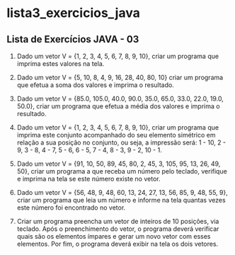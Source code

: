 # lista3_exercicios_java
## Lista de Exercícios JAVA - 03

01) Dado um vetor V = {1, 2, 3, 4, 5, 6, 7, 8, 9, 10}, criar um programa que imprima estes valores na tela.

02) Dado um vetor V = {5, 10, 8, 4, 9, 16, 28, 40, 80, 10} criar um programa que efetua a soma dos valores e 
imprima o resultado.

03) Dado um vetor V = {85.0, 105.0, 40.0, 90.0, 35.0, 65.0, 33.0, 22.0, 19.0, 50.0}, criar um programa que efetua 
a média dos valores e imprima o resultado.

04) Dado um vetor V = {1, 2, 3, 4, 5, 6, 7, 8, 9, 10}, criar um programa que imprima este conjunto acompanhado 
do seu elemento simétrico em relação a sua posição no conjunto, ou seja, 
a impressão será: 1 - 10, 2 - 9, 3 - 8, 4 - 7, 5 - 6, 6 - 5, 7 - 4, 8 - 3, 9 - 2, 10 - 1.

05) Dado um vetor V = {91, 10, 50, 89, 45, 80, 2, 45, 3, 105, 95, 13, 26, 49, 50}, criar um programa a que receba 
um número pelo teclado, verifique e imprima na tela se este número existe no vetor.

06) Dado um vetor V = {56, 48, 9, 48, 60, 13, 24, 27, 13, 56, 85, 9, 48, 55, 9}, criar um programa que leia um 
número e informe na tela quantas vezes este número foi encontrado no vetor.

07) Criar um programa preencha um vetor de inteiros de 10 posições, via teclado. Após o preenchimento do 
vetor, o programa deverá verificar quais são os elementos ímpares e gerar um novo vetor com esses elementos. Por 
fim, o programa deverá exibir na tela os dois vetores.
